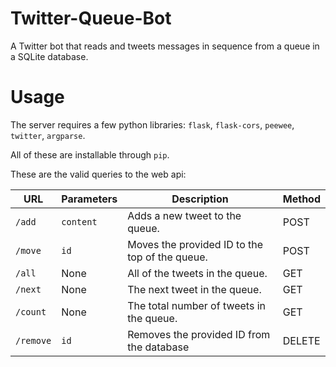 Twitter-Queue-Bot
=================

A Twitter bot that reads and tweets messages in sequence from a queue in a SQLite database.

# Usage

The server requires a few python libraries: `flask`, `flask-cors`, `peewee`, `twitter`, `argparse`.

All of these are installable through `pip`.

These are the valid queries to the web api:

| URL            |  Parameters |     Description                                |            Method              |
|----------------|-------------|------------------------------------------------|--------------------------------|
| `/add`         |  `content`  | Adds a new tweet to the queue.                 |       POST                     |
| `/move`        |  `id`       | Moves the provided ID to the top of the queue. |       POST                     |
| `/all`         |  None       | All of the tweets in the queue.                |       GET                      |
| `/next`        |  None       | The next tweet in the queue.                   |       GET                      |
| `/count`       |  None       | The total number of tweets in the queue.       |       GET                      |  
| `/remove`      |  `id`       | Removes the provided ID from the database      |       DELETE                   |   
